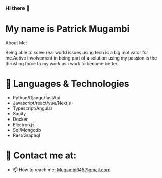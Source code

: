 ### Hi there 👋

# My name is Patrick Mugambi
<!--
**Mugambi645/Mugambi645** is a ✨ _special_ ✨ repository because its `README.md` (this file) appears on your GitHub profile.
-->
About Me:

Being able to solve real world issues using tech is a big motivator for me.Active involvement in being part of a solution using my passion is the thrusting force to my work as i work to become better.

# 🔭 Languages & Technologies

 - Python/Django/fastApi
 - Javascript/react/vue/Nextjs
 - Typescript/Angular
 - Sanity
 - Docker
 - Electron.js
 - Sql/Mongodb
 - Rest/Graphql
 


# 💬 Contact me at:
- 📫 How to reach me: Mugambi645@gmail.com

